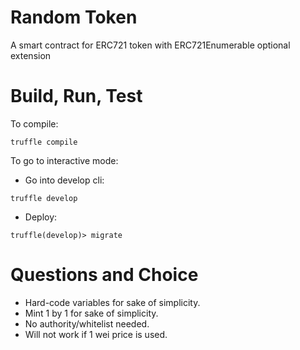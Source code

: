 # Random Token
A smart contract for ERC721 token with ERC721Enumerable optional extension

# Build, Run, Test
To compile:
``` 
truffle compile 
```

To go to interactive mode:
- Go into develop cli:
```
truffle develop
```
- Deploy:
```
truffle(develop)> migrate
```

# Questions and Choice
- Hard-code variables for sake of simplicity.
- Mint 1 by 1 for sake of simplicity.
- No authority/whitelist needed.
- Will not work if 1 wei price is used.

